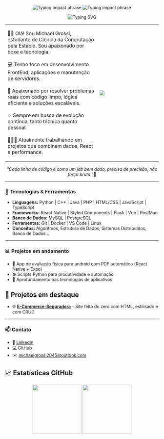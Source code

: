 
<!-- FRASE DE IMPACTO COM EFEITO DE DIGITAÇÃO -->
<p align="center">
  <img src="https://readme-typing-svg.herokuapp.com?font=Fira+Code&size=22&pause=2000&center=true&vCenter=true&width=1000&lines=Não+é+só+codar...+É+resolver%2C+otimizar+e+dominar+a+tecnologia." alt="Typing impact phrase" />
  <img src="https://readme-typing-svg.herokuapp.com?font=Fira+Code&size=22&pause=2000&center=true&vCenter=true&width=1000&lines=De+servidores+à+inteligência+em+código...+a+luta+é+constante.🥊" alt="Typing impact phrase" />
</p>

<!-- NOME COM EFEITO DE DIGITAÇÃO -->
<p align="center">
  <img src="https://readme-typing-svg.herokuapp.com?font=Fira+Code&size=30&pause=1000&center=true&vCenter=true&width=600&lines=Michael+Grossi;FrontEnd+Developer+" alt="Typing SVG" />
</p>

<!-- SEÇÃO SOBRE MIM COM IMAGEM LADO A LADO -->
<table align="center">
  <tr>
    <td width="60%">
      <p align="left">
       👋🏻 Olá! Sou Michael Grossi, estudante de Ciência da Computação pela Estácio. Sou apaixonado por boxe e tecnologia.<br><br>
        💻 Tenho foco em desenvolvimento FrontEnd, aplicações e manutenção de servidores.<br><br>
        🧠 Apaixonado por resolver problemas reais com código limpo, lógica eficiente e soluções escaláveis.<br><br>
        ✨ Sempre em busca de evolução contínua, tanto técnica quanto pessoal.<br><br>
        👨🏻‍💻 Atualmente trabalhando em projetos que combinam dados, React e performance.
      </p>
    </td>
    <td>
      <img src="https://media2.giphy.com/media/v1.Y2lkPTc5MGI3NjExdDEyNmF6dnB5bm02b2tweDdzejlsamlsMHQ4b3F2aGg4MTFqZWpqdCZlcD12MV9pbnRlcm5hbF9naWZfYnlfaWQmY3Q9Zw/yoJC2JaiEMoxIhQhY4/giphy.gif" />
    </td>
  </tr>
</table>


<!-- FRASE FINAL -->
<p align="center"><i>“Cada linha de código é como um jab bem dado, precisa de precisão, não força bruta.”</i>🥊</p>

---

### 🚀 Tecnologias & Ferramentas

- **Linguagens:** Python | C++ | Java | PHP | HTML/CSS | JavaScript | TypeScript
- **Frameworks:**  React Native | Styled Components | Flask | Vue | PostMan
- **Banco de Dados:** MySQL | PostgreSQL  
- **Ferramentas:** Git | Docker | VS Code | Linux 
- **Conceitos:** Algoritmos, Estrutura de Dados, Sistemas Distribuídos, Banco de Dados...

---

### 📊 Projetos em andamento

- 📱 App de avaliação física para android com PDF automático (React Native + Expo)  
- ⚙️ Scripts Python para produtividade e automação  
- 🧩 Aprofundamento nas tecnologias de aplicativos

## 📌 Projetos em destaque

- 🌐 [**E-Commerce-Seguradora**](https://github.com/MGrossi27/E-Commerce-Seguradora) – Site feito do zero com HTML, estilisado e com CRUD

---

### 📫 Contato

- 💼 [LinkedIn](https://www.linkedin.com/in/michael-grossi-0785972a5/)  
- 💻 [GitHub](https://github.com/MGrossi27)  
- ✉️ michaelgrossi2045@outlook.com

## 📈 Estatísticas GitHub

<p align="center">
  <img height="160em" src="https://github-readme-stats.vercel.app/api?username=MGrossi27&show_icons=true&theme=github_dark" />
  <img height="160em" src="https://github-readme-stats.vercel.app/api/top-langs/?username=MGrossi27&layout=compact&theme=github_dark" />
</p>
